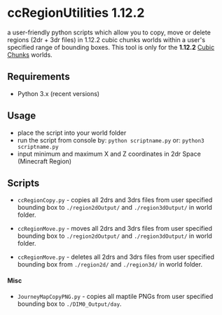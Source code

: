 # ccRegionUtilities 1.12.2
a user-friendly python scripts which allow you to copy, move or delete regions (2dr + 3dr files) in 1.12.2 cubic chunks worlds within a user's specified range of bounding boxes. 
This tool is only for the __1.12.2__ [Cubic Chunks](https://github.com/OpenCubicChunks/CubicChunks) worlds.

## Requirements
- Python 3.x (recent versions)


## Usage
- place the script into your world folder
- run the script from console by:
```python scriptname.py```
or:
```python3 scriptname.py```
- input minimum and maximum X and Z coordinates in 2dr Space (Minecraft Region)

## Scripts
- `ccRegionCopy.py` - copies all 2drs and 3drs files from user specified bounding box to `./region2dOutput/` and `./region3dOutput/` in world folder.

- `ccRegionMove.py` - moves all 2drs and 3drs files from user specified bounding box to `./region2dOutput/` and `./region3dOutput/` in world folder.

- `ccRegionMove.py` - deletes all 2drs and 3drs files from user specified bounding box from `./region2d/` and `./region3d/` in world folder.

#### Misc

- `JourneyMapCopyPNG.py` - copies all maptile PNGs from user specified bounding box to `./DIM0_Output/day`.
